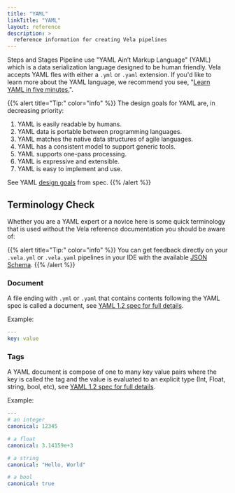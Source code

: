 ```yaml
---
title: "YAML"
linkTitle: "YAML"
layout: reference
description: >
  reference information for creating Vela pipelines
---
```


Steps and Stages Pipeline use "YAML Ain’t Markup Language" (YAML) which is a data serialization language designed to be human friendly. Vela accepts YAML fles with either a `.yml` or `.yaml` extension. If you'd like to learn more about the YAML language, we recommend you see, "[Learn YAML in five minutes.](https://www.codeproject.com/Articles/1214409/Learn-YAML-in-five-minutes)".

{{% alert title="Tip:" color="info" %}}
The design goals for YAML are, in decreasing priority:

1. YAML is easily readable by humans.
2. YAML data is portable between programming languages.
3. YAML matches the native data structures of agile languages.
4. YAML has a consistent model to support generic tools.
5. YAML supports one-pass processing.
6. YAML is expressive and extensible.
7. YAML is easy to implement and use.

See YAML [design goals](https://yaml.org/spec/1.2/spec.html#Introduction) from spec.
{{% /alert %}}

## Terminology Check

Whether you are a YAML expert or a novice here is some quick terminology that is used without the Vela reference documentation you should be aware of:

{{% alert title="Tip:" color="info" %}}
You can get feedback directly on your `.vela.yml` or `.vela.yaml` pipelines in your IDE with the available [JSON Schema](/docs/usage/schema/). 
{{% /alert %}}

### Document

A file ending with `.yml` or `.yaml` that contains contents following the YAML spec is called a document, see [YAML 1.2 spec for full details](https://yaml.org/spec/1.2/spec.html#id2800132).

Example:

```yml
---
key: value
```

### Tags

A YAML document is compose of one to many key value pairs where the key is called the tag and the value is evaluated to an explicit type (Int, Float, string, bool, etc), see [YAML 1.2 spec for full details](https://yaml.org/spec/1.2/spec.html#id2761292).

Example:

```yml
---
# an integer
canonical: 12345

# a float
canonical: 3.14159e+3

# a string
canonical: "Hello, World"

# a bool
canonical: true
```